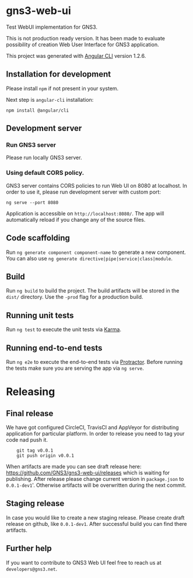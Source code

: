 # gns3-web-ui

Test WebUI implementation for GNS3. 

This is not production ready version. It has been made to evaluate possibility of creation Web User Interface for GNS3 application.

This project was generated with [Angular CLI](https://github.com/angular/angular-cli) version 1.2.6.

## Installation for development

Please install `npm` if not present in your system. 

Next step is `angular-cli` installation:

```
npm install @angular/cli
```

## Development server

### Run GNS3 server

Please run locally GNS3 server.

### Using default CORS policy.

GNS3 server contains CORS policies to run Web UI on 8080 at localhost. In order to use it, please run development server with custom port:

```
ng serve --port 8080
``` 

Application is accessible on `http://localhost:8080/`. The app will automatically reload if you change any of the source files.


## Code scaffolding

Run `ng generate component component-name` to generate a new component. You can also use `ng generate directive|pipe|service|class|module`.

## Build

Run `ng build` to build the project. The build artifacts will be stored in the `dist/` directory. Use the `-prod` flag for a production build.

## Running unit tests

Run `ng test` to execute the unit tests via [Karma](https://karma-runner.github.io).

## Running end-to-end tests

Run `ng e2e` to execute the end-to-end tests via [Protractor](http://www.protractortest.org/).
Before running the tests make sure you are serving the app via `ng serve`.


# Releasing

## Final release

We have got configured CircleCI, TravisCI and AppVeyor for distributing application for particular platform. In order to release you need to tag your code nad push it.

        git tag v0.0.1
        git push origin v0.0.1

When artifacts are made you can see draft release here: https://github.com/GNS3/gns3-web-ui/releases which is waiting for publishing.
After release please change current version in `package.json` to `0.0.1-dev1`'. Otherwise artifacts will be overwritten during the next commit. 

## Staging release

In case you would like to create a new staging release. Please create draft release on github, like `0.0.1-dev1`. After successful build you can find there artifacts. 


## Further help

If you want to contribute to GNS3 Web UI feel free to reach us at `developers@gns3.net`.
